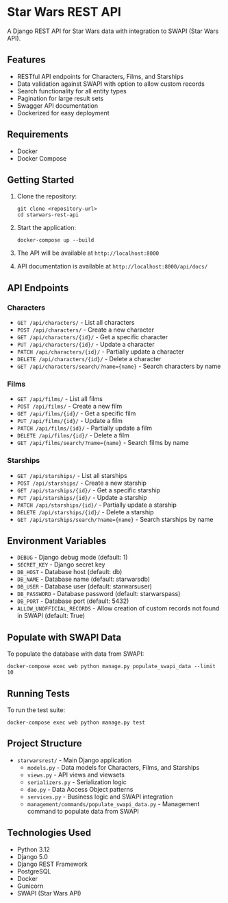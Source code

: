 # Star Wars REST API

A Django REST API for Star Wars data with integration to SWAPI (Star Wars API).

## Features

- RESTful API endpoints for Characters, Films, and Starships
- Data validation against SWAPI with option to allow custom records
- Search functionality for all entity types
- Pagination for large result sets
- Swagger API documentation
- Dockerized for easy deployment

## Requirements

- Docker
- Docker Compose

## Getting Started

1. Clone the repository:
   ```
   git clone <repository-url>
   cd starwars-rest-api
   ```

2. Start the application:
   ```
   docker-compose up --build
   ```

3. The API will be available at `http://localhost:8000`

4. API documentation is available at `http://localhost:8000/api/docs/`

## API Endpoints

### Characters
- `GET /api/characters/` - List all characters
- `POST /api/characters/` - Create a new character
- `GET /api/characters/{id}/` - Get a specific character
- `PUT /api/characters/{id}/` - Update a character
- `PATCH /api/characters/{id}/` - Partially update a character
- `DELETE /api/characters/{id}/` - Delete a character
- `GET /api/characters/search/?name={name}` - Search characters by name

### Films
- `GET /api/films/` - List all films
- `POST /api/films/` - Create a new film
- `GET /api/films/{id}/` - Get a specific film
- `PUT /api/films/{id}/` - Update a film
- `PATCH /api/films/{id}/` - Partially update a film
- `DELETE /api/films/{id}/` - Delete a film
- `GET /api/films/search/?name={name}` - Search films by name

### Starships
- `GET /api/starships/` - List all starships
- `POST /api/starships/` - Create a new starship
- `GET /api/starships/{id}/` - Get a specific starship
- `PUT /api/starships/{id}/` - Update a starship
- `PATCH /api/starships/{id}/` - Partially update a starship
- `DELETE /api/starships/{id}/` - Delete a starship
- `GET /api/starships/search/?name={name}` - Search starships by name

## Environment Variables

- `DEBUG` - Django debug mode (default: 1)
- `SECRET_KEY` - Django secret key
- `DB_HOST` - Database host (default: db)
- `DB_NAME` - Database name (default: starwarsdb)
- `DB_USER` - Database user (default: starwarsuser)
- `DB_PASSWORD` - Database password (default: starwarspass)
- `DB_PORT` - Database port (default: 5432)
- `ALLOW_UNOFFICIAL_RECORDS` - Allow creation of custom records not found in SWAPI (default: True)

## Populate with SWAPI Data

To populate the database with data from SWAPI:
```
docker-compose exec web python manage.py populate_swapi_data --limit 10
```

## Running Tests

To run the test suite:
```
docker-compose exec web python manage.py test
```

## Project Structure

- `starwarsrest/` - Main Django application
  - `models.py` - Data models for Characters, Films, and Starships
  - `views.py` - API views and viewsets
  - `serializers.py` - Serialization logic
  - `dao.py` - Data Access Object patterns
  - `services.py` - Business logic and SWAPI integration
  - `management/commands/populate_swapi_data.py` - Management command to populate data from SWAPI

## Technologies Used

- Python 3.12
- Django 5.0
- Django REST Framework
- PostgreSQL
- Docker
- Gunicorn
- SWAPI (Star Wars API)
